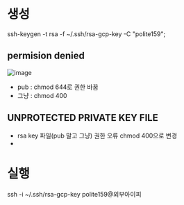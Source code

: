 # 생성

ssh-keygen -t rsa -f ~/.ssh/rsa-gcp-key -C "polite159";     

## permision denied

![image](https://user-images.githubusercontent.com/74396651/226815877-3ff834ce-a7dd-4cd6-a6ca-b0aa7b181e47.png)
- pub : chmod 644로 권한 바꿈
- 그냥 : chmod 400

## UNPROTECTED PRIVATE KEY FILE
- rsa key 파일(pub 말고 그냥) 권한 오류 chmod 400으로 변경
- 
# 실행

ssh -i ~/.ssh/rsa-gcp-key polite159@외부아이피
